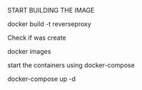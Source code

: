START BUILDING THE IMAGE

docker build -t reverseproxy

Check if was create

docker images

start the containers using docker-compose


docker-compose up -d
